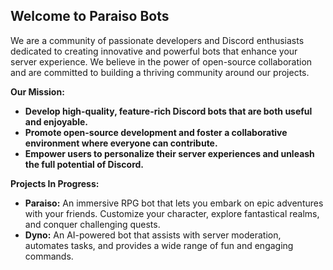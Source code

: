 ## Welcome to Paraiso Bots

We are a community of passionate developers and Discord enthusiasts dedicated to creating innovative and powerful bots that enhance your server experience. We believe in the power of open-source collaboration and are committed to building a thriving community around our projects.

**Our Mission:**

* **Develop high-quality, feature-rich Discord bots that are both useful and enjoyable.**
* **Promote open-source development and foster a collaborative environment where everyone can contribute.**
* **Empower users to personalize their server experiences and unleash the full potential of Discord.**

**Projects In Progress:**

* **Paraiso:** An immersive RPG bot that lets you embark on epic adventures with your friends. Customize your character, explore fantastical realms, and conquer challenging quests.
* **Dyno:** An AI-powered bot that assists with server moderation, automates tasks, and provides a wide range of fun and engaging commands.
